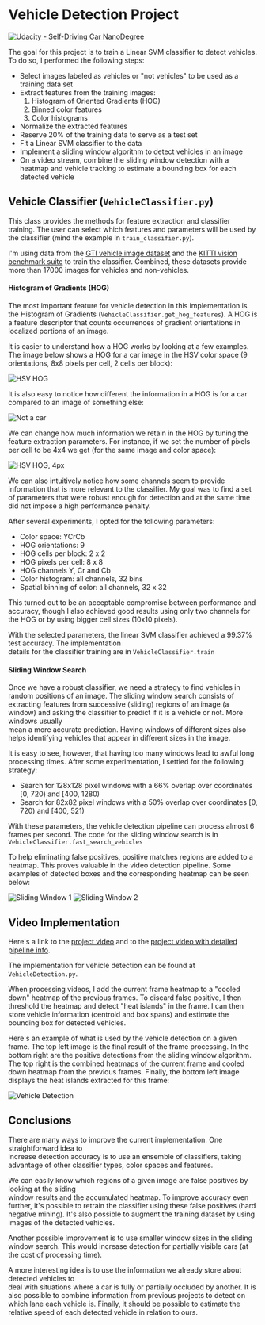 # Vehicle Detection Project

[![Udacity - Self-Driving Car NanoDegree](https://s3.amazonaws.com/udacity-sdc/github/shield-carnd.svg)](http://www.udacity.com/drive)

The goal for this project is to train a Linear SVM classifier to detect vehicles. To do so, I 
performed the following steps:

* Select images labeled as vehicles or "not vehicles" to be used as a training data set 
* Extract features from the training images: 
    1. Histogram of Oriented Gradients (HOG)
    2. Binned color features
    3. Color histograms
* Normalize the extracted features 
* Reserve 20% of the training data to serve as a test set
* Fit a Linear SVM classifier to the data
* Implement a sliding window algorithm to detect vehicles in an image
* On a video stream, combine the sliding window detection with a heatmap and vehicle tracking to estimate 
a bounding box for each detected vehicle

[//]: # (Image References)
[image1]: ./output_images/hsv_hog.png
[image2]: ./output_images/hog_not_car.png
[image3]: ./output_images/hsv_hog_4_pixels_per_cell.png
[image4]: ./output_images/sliding_window_1.png
[image5]: ./output_images/sliding_window_2.png
[image6]: output_images/video_detection_sample.jpg
[project_video]: https://youtu.be/6MdclPVWHzg
[project_video_debug]: https://youtu.be/6MdclPVWHzg

## Vehicle Classifier (<code>VehicleClassifier.py</code>)

This class provides the methods for feature extraction and classifier training.  The user can select 
which features and parameters will be used by the classifier (mind the example in 
<code>train_classifier.py</code>).

I'm using data from the [GTI vehicle image dataset](http://www.gti.ssr.upm.es/data/Vehicle_database.html) 
and the [KITTI vision benchmark suite](http://www.cvlibs.net/datasets/kitti/) to train the classifier. 
Combined, these datasets provide more than 17000 images for vehicles and non-vehicles.

#### Histogram of Gradients (HOG)

The most important feature for vehicle detection in this implementation is the Histogram of Gradients 
(<code>VehicleClassifier.get_hog_features</code>). A HOG is a feature descriptor that counts occurrences 
of gradient orientations in localized portions of an image.

It is easier to understand how a HOG works by looking at a few examples. The image below shows a 
HOG for a car image in the HSV color space (9 orientations, 8x8 pixels per cell, 2 cells per block):

![HSV HOG][image1]

It is also easy to notice how different the information in a HOG is for a car compared to an image of 
something else:

![Not a car][image2]

We can change how much information we retain in the HOG by tuning the feature extraction parameters. 
For instance, if we set the number of pixels per cell to be 4x4 we get (for the same image and color 
space):

![HSV HOG, 4px][image3]

We can also intuitively notice how some channels seem to provide information that is more 
relevant to the classifier. My goal was to find a set of parameters that were robust enough for 
detection and at the same time did not impose a high performance penalty.

After several experiments, I opted for the following parameters:
* Color space: YCrCb
* HOG orientations: 9
* HOG cells per block: 2 x 2
* HOG pixels per cell: 8 x 8 
* HOG channels Y, Cr and Cb
* Color histogram: all channels, 32 bins
* Spatial binning of color: all channels, 32 x 32

This turned out to be an acceptable compromise between performance and accuracy, though I also 
achieved good results using only two channels for the HOG or by using bigger 
cell sizes (10x10 pixels).

With the selected parameters, the linear SVM classifier achieved a 99.37% test accuracy. The implementation  
details for the classifier training are in <code>VehicleClassifier.train</code>


#### Sliding Window Search

Once we have a robust classifier, we need a strategy to find vehicles in random positions of an image. 
The sliding window search consists of extracting features from successive (sliding) regions of an 
image (a window) and asking the classifier to predict if it is a vehicle or not. More windows usually  
mean a more accurate prediction. Having windows of different sizes also helps identifying vehicles that 
appear in different sizes in the image. 

It is easy to see, however, that having too many windows lead to awful long processing times. After some 
experimentation, I settled for the following strategy:

* Search for 128x128 pixel windows with a 66% overlap over coordinates [0, 720) and [400, 1280)
* Search for 82x82 pixel windows with a 50% overlap over coordinates [0, 720) and [400, 521)

With these parameters, the vehicle detection pipeline can process almost 6 frames per second. 
The code for the sliding window search is in <code>VehicleClassifier.fast_search_vehicles</code>

To help eliminating false positives, positive matches regions are added to a heatmap. 
This proves valuable in the video detection pipeline. Some 
examples of detected boxes and the corresponding heatmap can be seen below:

![Sliding Window 1][image4]
![Sliding Window 2][image5]


## Video Implementation

Here's a link to the [project video][project_video] and to the 
[project video with detailed pipeline info][project_video_debug].

The implementation for vehicle detection can be found at <code>VehicleDetection.py</code>. 

When processing videos, I add the current frame heatmap to a "cooled down" heatmap of the previous 
frames. To discard false positive, I then threshold the heatmap and detect "heat islands" in the frame. 
I can then store vehicle information (centroid and box spans) and estimate the bounding box for 
detected vehicles.

Here's an example of what is used by the vehicle detection on a given frame. The top left image is the 
final result of the frame processing. In the bottom right are the positive detections from the sliding 
window algorithm. The top right is the combined heatmaps of the current frame and cooled down heatmap 
from the previous frames. Finally, the bottom left image displays the heat islands extracted for this 
frame:

![Vehicle Detection][image6]

## Conclusions

There are many ways to improve the current implementation. One straightforward idea to  
increase detection accuracy is to use an ensemble of classifiers, taking advantage of other 
classifier types, color spaces and features.
 
We can easily know which regions of a given image are false positives by looking at the sliding  
window results and the accumulated heatmap. To improve accuracy even further, it's possible to retrain 
the classifier using these false positives (hard negative mining). 
It's also possible to augment the training dataset by using images of the detected vehicles.

Another possible improvement is to use smaller window sizes in the sliding window search. 
This would increase detection for partially visible cars (at the cost of processing time).

A more interesting idea is to use the information we already store about detected vehicles to  
deal with situations where a car is fully or partially occluded by another. It is also possible to 
combine information from previous projects to detect on which lane each vehicle is. Finally, it 
should be possible to estimate the relative speed of each detected vehicle in relation to ours.  

 